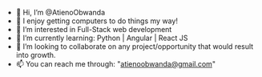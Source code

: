 - 👋 Hi, I’m @AtienoObwanda
- 💞️ I enjoy getting computers to do things my way!
- 👀 I’m interested in Full-Stack web development
- 🌱 I’m currently learning: Python | Angular | React JS
- 💞️ I’m looking to collaborate on any project/opportunity that would result into growth.
- 📫 You can reach me through: "atienoobwanda@gmail.com"

<!---
AtienoObwanda/AtienoObwanda is a ✨ special ✨ repository because its `README.md` (this file) appears on your GitHub profile.
You can click the Preview link to take a look at your changes.
--->

